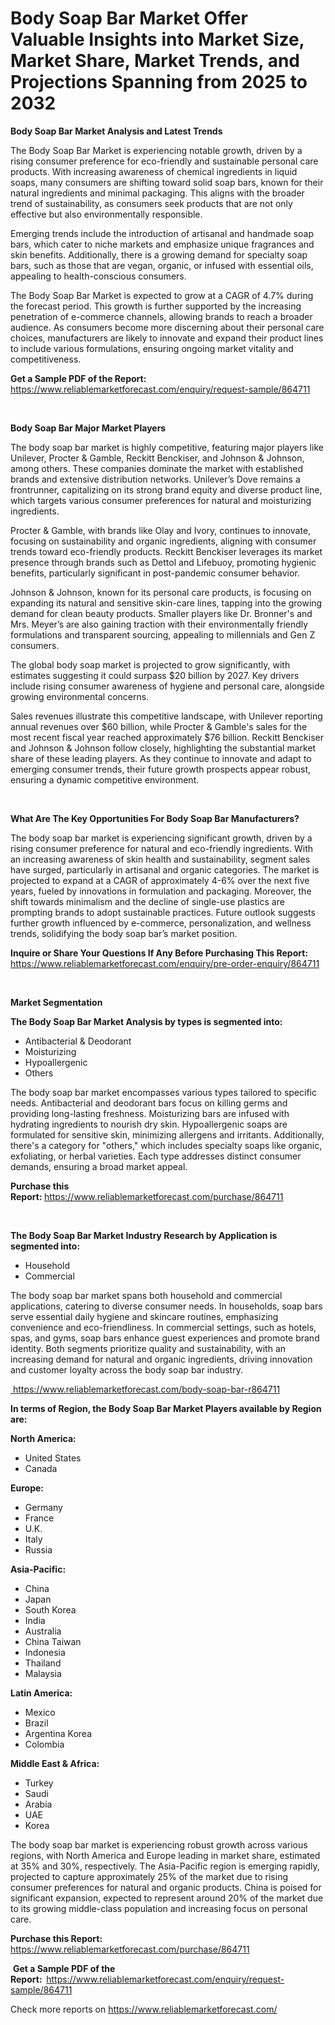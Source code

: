 <p><h1>Body Soap Bar Market Offer Valuable Insights into Market Size, Market Share, Market Trends, and Projections Spanning from 2025 to 2032</h1></p><p><strong>Body Soap Bar Market Analysis and Latest Trends</strong></p>
<p><p>The Body Soap Bar Market is experiencing notable growth, driven by a rising consumer preference for eco-friendly and sustainable personal care products. With increasing awareness of chemical ingredients in liquid soaps, many consumers are shifting toward solid soap bars, known for their natural ingredients and minimal packaging. This aligns with the broader trend of sustainability, as consumers seek products that are not only effective but also environmentally responsible.</p><p>Emerging trends include the introduction of artisanal and handmade soap bars, which cater to niche markets and emphasize unique fragrances and skin benefits. Additionally, there is a growing demand for specialty soap bars, such as those that are vegan, organic, or infused with essential oils, appealing to health-conscious consumers.</p><p>The Body Soap Bar Market is expected to grow at a CAGR of 4.7% during the forecast period. This growth is further supported by the increasing penetration of e-commerce channels, allowing brands to reach a broader audience. As consumers become more discerning about their personal care choices, manufacturers are likely to innovate and expand their product lines to include various formulations, ensuring ongoing market vitality and competitiveness.</p></p>
<p><strong>Get a Sample PDF of the Report:&nbsp;</strong> <a href="https://www.reliablemarketforecast.com/enquiry/request-sample/864711?utm_campaign=3169&utm_medium=2&utm_source=Github&utm_content=ia&utm_term=04042025&utm_id=body-soap-bar">https://www.reliablemarketforecast.com/enquiry/request-sample/864711</a></p>
<p>&nbsp;</p>
<p><strong>Body Soap Bar Major Market Players</strong></p>
<p><p>The body soap bar market is highly competitive, featuring major players like Unilever, Procter & Gamble, Reckitt Benckiser, and Johnson & Johnson, among others. These companies dominate the market with established brands and extensive distribution networks. Unilever’s Dove remains a frontrunner, capitalizing on its strong brand equity and diverse product line, which targets various consumer preferences for natural and moisturizing ingredients.</p><p>Procter & Gamble, with brands like Olay and Ivory, continues to innovate, focusing on sustainability and organic ingredients, aligning with consumer trends toward eco-friendly products. Reckitt Benckiser leverages its market presence through brands such as Dettol and Lifebuoy, promoting hygienic benefits, particularly significant in post-pandemic consumer behavior.</p><p>Johnson & Johnson, known for its personal care products, is focusing on expanding its natural and sensitive skin-care lines, tapping into the growing demand for clean beauty products. Smaller players like Dr. Bronner's and Mrs. Meyer’s are also gaining traction with their environmentally friendly formulations and transparent sourcing, appealing to millennials and Gen Z consumers.</p><p>The global body soap market is projected to grow significantly, with estimates suggesting it could surpass $20 billion by 2027. Key drivers include rising consumer awareness of hygiene and personal care, alongside growing environmental concerns.</p><p>Sales revenues illustrate this competitive landscape, with Unilever reporting annual revenues over $60 billion, while Procter & Gamble's sales for the most recent fiscal year reached approximately $76 billion. Reckitt Benckiser and Johnson & Johnson follow closely, highlighting the substantial market share of these leading players. As they continue to innovate and adapt to emerging consumer trends, their future growth prospects appear robust, ensuring a dynamic competitive environment.</p></p>
<p>&nbsp;</p>
<p><strong>What Are The Key Opportunities For Body Soap Bar Manufacturers?</strong></p>
<p><p>The body soap bar market is experiencing significant growth, driven by a rising consumer preference for natural and eco-friendly ingredients. With an increasing awareness of skin health and sustainability, segment sales have surged, particularly in artisanal and organic categories. The market is projected to expand at a CAGR of approximately 4-6% over the next five years, fueled by innovations in formulation and packaging. Moreover, the shift towards minimalism and the decline of single-use plastics are prompting brands to adopt sustainable practices. Future outlook suggests further growth influenced by e-commerce, personalization, and wellness trends, solidifying the body soap bar’s market position.</p></p>
<p><strong>Inquire or Share Your Questions If Any Before Purchasing This Report:</strong> <a href="https://www.reliablemarketforecast.com/enquiry/pre-order-enquiry/864711?utm_campaign=3169&utm_medium=2&utm_source=Github&utm_content=ia&utm_term=04042025&utm_id=body-soap-bar">https://www.reliablemarketforecast.com/enquiry/pre-order-enquiry/864711</a></p>
<p>&nbsp;</p>
<p><strong>Market Segmentation</strong></p>
<p><strong>The Body Soap Bar Market Analysis by types is segmented into:</strong></p>
<p><ul><li>Antibacterial & Deodorant</li><li>Moisturizing</li><li>Hypoallergenic</li><li>Others</li></ul></p>
<p><p>The body soap bar market encompasses various types tailored to specific needs. Antibacterial and deodorant bars focus on killing germs and providing long-lasting freshness. Moisturizing bars are infused with hydrating ingredients to nourish dry skin. Hypoallergenic soaps are formulated for sensitive skin, minimizing allergens and irritants. Additionally, there's a category for "others," which includes specialty soaps like organic, exfoliating, or herbal varieties. Each type addresses distinct consumer demands, ensuring a broad market appeal.</p></p>
<p><strong>Purchase this Report:&nbsp;</strong><a href="https://www.reliablemarketforecast.com/purchase/864711?utm_campaign=3169&utm_medium=2&utm_source=Github&utm_content=ia&utm_term=04042025&utm_id=body-soap-bar">https://www.reliablemarketforecast.com/purchase/864711</a></p>
<p>&nbsp;</p>
<p><strong>The Body Soap Bar Market Industry Research by Application is segmented into:</strong></p>
<p><ul><li>Household</li><li>Commercial</li></ul></p>
<p><p>The body soap bar market spans both household and commercial applications, catering to diverse consumer needs. In households, soap bars serve essential daily hygiene and skincare routines, emphasizing convenience and eco-friendliness. In commercial settings, such as hotels, spas, and gyms, soap bars enhance guest experiences and promote brand identity. Both segments prioritize quality and sustainability, with an increasing demand for natural and organic ingredients, driving innovation and customer loyalty across the body soap bar industry.</p></p>
<p><a href="https://www.reliablemarketforecast.com/body-soap-bar-r864711?utm_campaign=3169&utm_medium=2&utm_source=Github&utm_content=ia&utm_term=04042025&utm_id=body-soap-bar">&nbsp;https://www.reliablemarketforecast.com/body-soap-bar-r864711</a></p>
<p><strong>In terms of Region, the Body Soap Bar Market Players available by Region are:</strong></p>
<p>
    <p> <strong> North America: </strong>
        <ul>
            <li>United States</li>
            <li>Canada</li>
        </ul>
        </p> 
    <p> <strong> Europe: </strong>
        <ul>
            <li>Germany</li>
            <li>France</li>
            <li>U.K.</li>
            <li>Italy</li>
            <li>Russia</li>
        </ul>
        </p> 
    <p> <strong> Asia-Pacific: </strong>
        <ul>
            <li>China</li>
            <li>Japan</li>
            <li>South Korea</li>
            <li>India</li>
            <li>Australia</li>
            <li>China Taiwan</li>
            <li>Indonesia</li>
            <li>Thailand</li>
            <li>Malaysia</li>
        </ul>
        </p> 
    <p> <strong> Latin America: </strong>
        <ul>
            <li>Mexico</li>
            <li>Brazil</li>
            <li>Argentina Korea</li>
            <li>Colombia</li>
        </ul>
        </p> 
    <p> <strong> Middle East & Africa: </strong>
        <ul>
            <li>Turkey</li>
            <li>Saudi</li>
            <li>Arabia</li>
            <li>UAE</li>
            <li>Korea</li>
        </ul>
    </p>
    </p>
<p><p>The body soap bar market is experiencing robust growth across various regions, with North America and Europe leading in market share, estimated at 35% and 30%, respectively. The Asia-Pacific region is emerging rapidly, projected to capture approximately 25% of the market due to rising consumer preferences for natural and organic products. China is poised for significant expansion, expected to represent around 20% of the market due to its growing middle-class population and increasing focus on personal care.</p></p>
<p><strong>Purchase this Report: </strong><a href="https://www.reliablemarketforecast.com/purchase/864711?utm_campaign=3169&utm_medium=2&utm_source=Github&utm_content=ia&utm_term=04042025&utm_id=body-soap-bar">https://www.reliablemarketforecast.com/purchase/864711</a></p>
<p>&nbsp;<strong>Get a Sample PDF of the Report:&nbsp;&nbsp;</strong><a href="https://www.reliablemarketforecast.com/enquiry/request-sample/864711?utm_campaign=3169&utm_medium=2&utm_source=Github&utm_content=ia&utm_term=04042025&utm_id=body-soap-bar">https://www.reliablemarketforecast.com/enquiry/request-sample/864711</a></p>
<p><strong></strong></p>
<p>Check more reports on <a href="https://www.reliablemarketforecast.com/?utm_campaign=3169&utm_medium=2&utm_source=Github&utm_content=ia&utm_term=04042025&utm_id=body-soap-bar">https://www.reliablemarketforecast.com/</a></p>